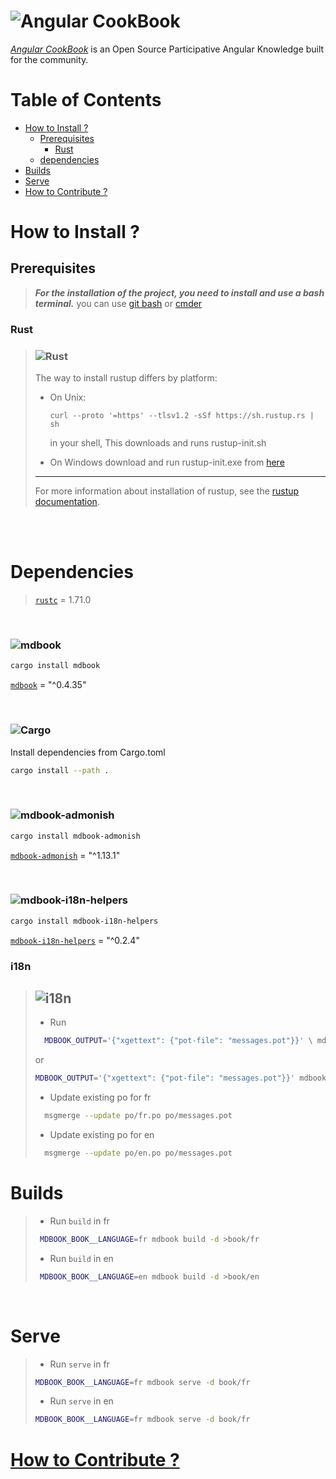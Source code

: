 ![Angular](https://img.shields.io/badge/angular-%23DD0031.svg?style=for-the-badge&logo=angular&logoColor=white) CookBook
=============

[_Angular CookBook_]() is an Open Source Participative Angular Knowledge built for the community.


# Table of Contents
- [How to Install ?](#how-to-install-)
    - [Prerequisites](#prerequisites)
        - [Rust](#rust)
    - [dependencies](#dependencies)
- [Builds](#builds)
- [Serve](#serve)
- [How to Contribute ?](#how-to-contribute-)


# How to Install ?

## Prerequisites

> ***For the installation of the project, you need to install and use a bash terminal.***
> you can use [git bash](https://git-scm.com/downloads) or [cmder](https://cmder.net/)

### Rust
>### ![Rust](https://img.shields.io/badge/rust-%23000000.svg?style=for-the-badge&logo=rust&logoColor=white)
> 
> The way to install rustup differs by platform:
> * On Unix:
>   ``` shell
>   curl --proto '=https' --tlsv1.2 -sSf https://sh.rustup.rs | sh
>   ```
>   in your shell, This downloads and runs rustup-init.sh
> 
> * On Windows download and run rustup-init.exe from [here](https://www.rust-lang.org/tools/install)
>
> ___
>
> For more information about installation of rustup, see the [rustup documentation](https://forge.rust-lang.org/infra/other-installation-methods.html).
>

<br>
<br>


# Dependencies

>[`rustc`](https://www.rust-lang.org/tools/install) = 1.71.0

<br>

### ![mdbook](https://img.shields.io/badge/mdbook-%23000000.svg?style=for-the-badge&logo=rust&logoColor=white)
```sh
cargo install mdbook
```
[`mdbook`](https://github.com/rust-lang/mdBook) = "^0.4.35"

<br>

### ![Cargo](https://img.shields.io/badge/cargo-%23000000.svg?style=for-the-badge&logo=rust&logoColor=white)
Install dependencies from Cargo.toml
```sh
cargo install --path .
```
<br>

### ![mdbook-admonish](https://img.shields.io/badge/mdbook--admonish-%23000000.svg?style=for-the-badge&logo=rust&logoColor=white)
```sh
cargo install mdbook-admonish
```
[`mdbook-admonish`](https://crates.io/crates/mdbook-admonish) = "^1.13.1"

<br>

### ![mdbook-i18n-helpers](https://img.shields.io/badge/mdbook--i18n--helpers-%23000000.svg?style=for-the-badge&logo=rust&logoColor=white)
```sh
cargo install mdbook-i18n-helpers
```
[`mdbook-i18n-helpers`](https://github.com/google/mdbook-i18n-helpers) = "^0.2.4"



### i18n
> ## ![i18n](https://img.shields.io/badge/i18n-%23000000.svg?style=for-the-badge&logo=rust&logoColor=white)
>* Run 
>  ```sh
>    MDBOOK_OUTPUT='{"xgettext": {"pot-file": "messages.pot"}}' \ mdbook build -d po
>  ```
>  or 
>   ```sh
>   MDBOOK_OUTPUT='{"xgettext": {"pot-file": "messages.pot"}}' mdbook build -d po
>   ```
>
>
>* Update existing po for fr 
>  ```sh
>    msgmerge --update po/fr.po po/messages.pot
>  ```
>* Update existing po for en 
>  ```sh
>    msgmerge --update po/en.po po/messages.pot
>  ```

# Builds

>* Run `build` in fr 
>
>```sh
>  MDBOOK_BOOK__LANGUAGE=fr mdbook build -d >book/fr
>```
>
>* Run `build` in en 
>
>```sh
>  MDBOOK_BOOK__LANGUAGE=en mdbook build -d >book/en
>```
<br>

# Serve

>* Run `serve` in fr 
>
> ```sh
>MDBOOK_BOOK__LANGUAGE=fr mdbook serve -d book/fr
>```
>
>* Run `serve` in en 
>
>```sh
>MDBOOK_BOOK__LANGUAGE=fr mdbook serve -d book/fr
>```

# [How to Contribute ?](./CONTRIBUTING.md)
